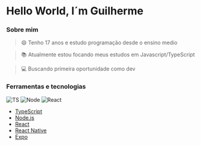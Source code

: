 # Hello World, I´m Guilherme

### Sobre mim

> 😄 Tenho 17 anos e estudo programação desde o ensino medio

> :books: Atualmente estou focando meus estudos em Javascript/TypeScript

> :computer: Buscando primeira oportunidade como dev

### Ferramentas e tecnologias

![TS](https://camo.githubusercontent.com/f4210f664c02dc2316f2a5ff7b76fd6d68f9b94b/68747470733a2f2f696d672e69636f6e73382e636f6d2f636f6c6f722f31782f747970657363726970742e706e67)
![Node](https://camo.githubusercontent.com/c573b08d98c7ec586b79bd2a23e55e7ce9ae3dc3/68747470733a2f2f696d672e69636f6e73382e636f6d2f636f6c6f722f31782f6e6f64656a732e706e67)
![React](https://camo.githubusercontent.com/9f4490666b49daaca077c299782231ed66dd94d1/68747470733a2f2f696d672e69636f6e73382e636f6d2f706c6173746963696e652f302e35782f72656163742e706e67)

- [TypeScript](https://www.typescriptlang.org/)
- [Node.js](https://nodejs.org/en/)
- [React](https://reactjs.org)
- [React Native](https://facebook.github.io/react-native/)
- [Expo](https://expo.io/)
